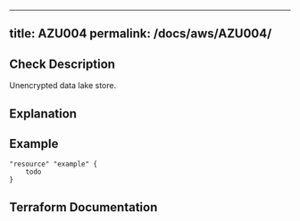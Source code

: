 
---
title: AZU004
permalink: /docs/aws/AZU004/
---


## Check Description

Unencrypted data lake store.

## Explanation

## Example

```
"resource" "example" {
	todo
}
```

## Terraform Documentation
